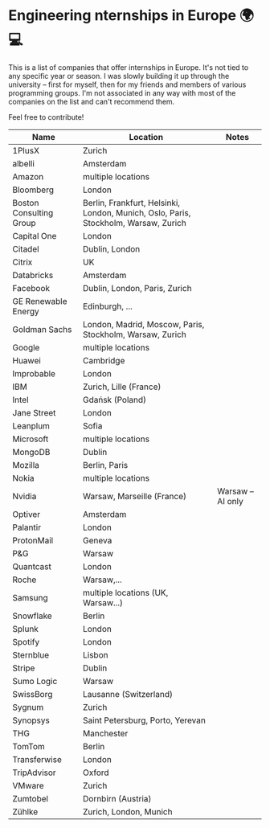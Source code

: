 # Engineering nternships in Europe :earth_africa: :computer:

This is a list of companies that offer internships in Europe. It's not tied to any specific year or season. I was slowly building it up through the university – first for myself, then for my friends and members of various programming groups. I'm not associated in any way with most of the companies on the list and can't recommend them. 

Feel free to contribute!

| Name | Location | Notes |
| --- | --- | --- |
| 1PlusX | Zurich | |
| albelli | Amsterdam | |
| Amazon | multiple locations | |
| Bloomberg | London | |
| Boston Consulting Group | Berlin, Frankfurt, Helsinki, London, Munich, Oslo, Paris, Stockholm, Warsaw, Zurich | |
| Capital One | London | |
| Citadel | Dublin, London |
| Citrix | UK | |
| Databricks | Amsterdam | |
| Facebook | Dublin, London, Paris, Zurich | |
| GE Renewable Energy | Edinburgh, ... | |
| Goldman Sachs | London, Madrid, Moscow, Paris, Stockholm, Warsaw, Zurich | |
| Google | multiple locations | |
| Huawei | Cambridge | |
| Improbable | London | |
| IBM | Zurich, Lille (France) | |
| Intel | Gdańsk (Poland) | |
| Jane Street | London | |
| Leanplum | Sofia | |
| Microsoft | multiple locations | |
| MongoDB | Dublin | |
| Mozilla | Berlin, Paris | |
| Nokia | multiple locations | |
| Nvidia | Warsaw, Marseille (France) | Warsaw – AI only |
| Optiver | Amsterdam | |
| Palantir | London | |
| ProtonMail | Geneva | |
| P&G | Warsaw | | 
| Quantcast | London | |
| Roche | Warsaw,... | |
| Samsung | multiple locations (UK, Warsaw...) |
| Snowflake | Berlin | |
| Splunk | London | |
| Spotify | London | |
| Sternblue | Lisbon | |
| Stripe | Dublin | |
| Sumo Logic | Warsaw | |
| SwissBorg | Lausanne (Switzerland) | |
| Sygnum | Zurich | |
| Synopsys | Saint Petersburg, Porto, Yerevan | |
| THG | Manchester | |
| TomTom | Berlin | |
| Transferwise | London | |
| TripAdvisor | Oxford | |
| VMware | Zurich | |
| Zumtobel | Dornbirn (Austria) | |
| Zühlke | Zurich, London, Munich | |
